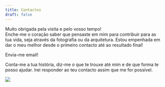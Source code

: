 ```yaml
---
title: Contactos
draft: false
---
```


<section class="section-bottom-aligned">

Muito obrigada pela visita e pelo vosso tempo!\
Enche-me o coração saber que pensaste em mim para contribuir para as tua vida, seja através da fotografia ou da arquitetura. Estou empenhada em dar o meu melhor desde o primeiro contacto até ao resultado final!

Envia-me email!

Conta-me a tua história, diz-me o que te trouxe até mim e de que forma te posso ajudar. Irei responder ao teu contacto assim que me for possível.
</section>

![](/images/uploads/4q8a2536_1.jpg)
